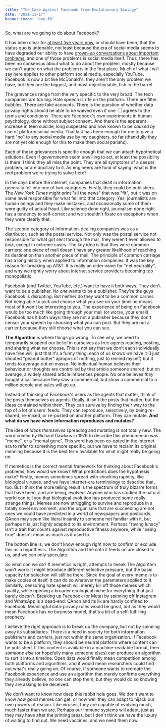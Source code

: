 ```yaml
---
title: "The Case Against Facebook from Evolutionary Biology"
date: "2021-11-17"
banner_image: "evo-fb"
---
```


So, what are we going to do about Facebook?

It has been clear for [at least five years now](/blog/war-is-peace-citation-needed/), or should have been, that the status quo is untenable, not least because the era of social media seems to have degraded our ability to have [grown-up conversations about important problems](/blog/idiotic-covid-public-discourse/), and one of those problems is social media itself. Thus, there has been no consensus about what to do about the problem, mostly because we can't agree on what the problem is in the first place. Much of what I will say here applies to other platform social media, especially YouTube. Facebook is now a bit like McDonald's: they aren't the only problem we have, but they are the biggest, and most objectionable, fish in the barrel.

The grievances range from the very specific to the very broad. The tech companies are too big. Hate speech is rife on the platform. There are filter bubbles. There are fake accounts. There is the question of whether data privacy rights should be able to be waived even if one <label><input type="checkbox" />agrees to the terms and conditions</label>. There are Facebook's own experiments in human psychology, done without subject consent. And there is the apparent increase in teen suicide, long suspected and now known to be _caused by_ use of platform social media. That last has been enough for me to give a hard "no" to any social media use by my daughters, so far (thankfully they are not yet old enough for this to make them social pariahs).

Each of these grievances is specific enough that we can attach hypothetical solutions. Even if governments seem unwilling to act, at least the possibility is there. I think they all miss the point. They are all symptoms of a deeper problem, or are ancillary to it. As engineers are fond of saying: what is the _real_ problem we're trying to solve here?

In the days before the internet, companies that dealt in information generally fell into one of two categories. Firstly, they could be publishers. The _New York Times_ might print "all the news" that was "fit", but it was on some level responsible for what fell into that category. Yes, journalists are human beings and they make mistakes, and occasionally some of them were guilty of actual fraud. Like science done right, journalism done right has a tendency to self-correct and we shouldn't fixate on exceptions when they were clearly that.

The second category of information-dealing companies was as a distributor, such as the postal service. Not only was the postal service not responsible for what got sent through the mail, they weren't even allowed to _look_, except in extreme cases. The key idea is that they were common carriers: one piece of mail doesn't have any greater likelihood of reaching its destination than another piece of mail. The principle of common carriage has a long history when applied to information companies: it was the key reason for breaking up AT&T. It is really an older name for "net neutrality", and why we rightly worry about internet service providers becoming too monopolistic.

Facebook (and Twitter, YouTube, etc.) want to have it both ways. They don't want to be a publisher. _No one_ wants to be a publisher. They're the guys Facebook is disrupting. But neither do they want to be a common carrier. Not being able to pick and choose what you see on your timeline means most of it won't be interesting to you. The experience of being on Facebook would be too much like going through your mail (or worse, your email). Facebook has it both ways: they are not a publisher because they don't censor your speech by choosing what you can post. But they are not a carrier because they still choose what you can see.

**The Algorithm** is where things go wrong. To see why, we need to temporarily suspend our belief in ourselves as free agents reading, posting, and sharing what _we_ choose. This is not say that we don't each individually have free will, just that it's a funny thing: each of us knows _we_ have it (I just shouted "peanut butter" apropos of nothing, just to remind myself) but it tends to average out en masse. No individual human believes their behaviour or thoughts are controlled by that article someone shared, but on average, a widely shared article influences people. No one believes _they_ bought a car because they saw a commercial, but show a commercial to a million people and sales will go up.

Instead of thinking of Facebook's users as the agents that matter, think of the posts themselves as agents. Really, it isn't the posts that matter, but the ideas contained within them. They can survive by finding their way to the top of a lot of users' feeds. They can reproduce, selectively, by being re-shared, re-mixed, or re-posted on another platform. They can mutate. **And what do we have when information reproduces and mutates?**

The idea of _ideas themselves_ spreading and mutating is not totally new. The word coined by Richard Dawkins in 1976 to describe this phenomenon was "meme", or a "mental gene". This word has been co-opted in the internet era to refer to something more specific, but we have to reclaim its original meaning because it is the best term available for what might really be going on.

If memetics is the correct mental framework for thinking about Facebook's problems, how would we know? What predictions does the hypothesis make? Firstly, memes sometimes spread with shocking rapidity, like biological viruses, and we have internet-era terminology to describe that, too. But I think the more telling result is the spectrum of truly bizarre forms that have been, and are being, evolved. Anyone who has studied the natural world can tell you that biological evolution has produced some really strange things. Memes are now struggling to survive and reproduce in a totally novel environment, and the organisms that are succeeding are not ones we could have predicted in a world of newspapers and postcards. QAnon may seem like literal insanity to someone not familiar with it, but perhaps it is just highly adapted to its environment. Perhaps "raving lunacy" isn't a trait that counts against reproductive fitness anymore, while "being true" doesn't mean as much as it used to.

The bottom line is, we don't know enough right now to confirm or exclude this as a hypothesis. The Algorithm and the data it feeds on are closed to us, and we can only speculate.

So what can we do? If memetics is right, attempts to tweak The Algorithm won't work: it might introduce different selective pressure, but the basic capacity for selection will still be there. Since the goal of every meme is to make copies of itself, it can do so whatever the parameters applied to it. Similarly, censoring hate speech will merely kill off those memes which qualify, while opening a broader ecological niche for everything that just barely doesn't. Breaking up Facebook (or Meta) by spinning off Instagram and WhatsApp is a dead-end: QAnon and its ilk are hardly confined to Facebook. Meaningful data-privacy rules would be great, but as they would mean Facebook has no business model, that's a bit of a self-fulfilling prophecy.

I believe the right approach is to break up the company, but not by spinning away its subsidiaries. There _is_ a need in society for both information publishers and carriers, just not within the same organization. If Facebook wants to be a platform, they should be neutral platform where content can be published. If this content is available in a machine-readable format, then _someone else_ (or hopefully many someone elses) can produce an algorithm to sort it into a timeline. Open data would finally mean competition among both platforms and algorithms, and it would mean researchers could find out what's really going on. Of course, if someone wants to recreate the Facebook experience and use an algorithm that merely confirms everything they already believe, no one can stop them, but they would do so knowing they are asking to be deceived.

We don't want to know how deep this rabbit hole goes. We don't want to know _how good_ memes can get, or how well they can adapt to hijack our own powers of reason. Like viruses, they are capable of evolving much, much faster than we are. Perhaps our immune systems will adapt, just as they may have after the printing press, but I don't think we have the luxury of waiting to find out. We need vaccines, and we need them now.

